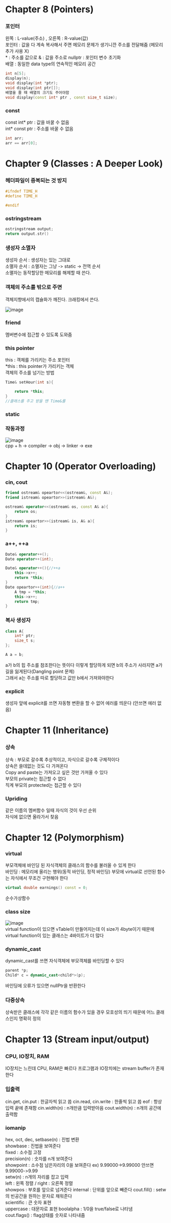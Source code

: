 # Chapter 8 (Pointers)
### 포인터
왼쪽 : L-value(주소) , 오른쪽 : R-value(값)  
포인터 : 값을 다 계속 복사해서 주면 메모리 문제가 생기니깐 주소를 전달해줌 (메모리 추가 사용 X)  
\* : 주소를 값으로 
& : 값을 주소로
nullptr : 포인터 변수 초기화  
배열 : 동일한 data type의 연속적인 메모리 공간  
```cpp
int n[5];
display(n);
void display(int *ptr); 
void display(int ptr[]);
배열을 줄 때 배열의 크기도 주어야함
void display(const int* ptr , const size_t size);
```

### const
const int* ptr : 값을 바꿀 수 없음  
int* const ptr : 주소를 바꿀 수 없음
```cpp
int arr; 
arr == arr[0];
```
# Chapter 9 (Classes : A Deeper Look)

### 헤더파일이 중복되는 것 방지
```cpp
#ifndef TIME_H
#define TIME_H

#endif
```
### ostringstream

```cpp  
ostringstream output;
return output.str()
```
 
### 생성자 소멸자
생성자 순서 : 생성자는 있는 그대로  
소멸자 순서 : 소멸자는 그냥 -> static -> 전역 순서  
소멸자는 동작할당한 메모리를 해제할 때 쓴다.  

### 객체의 주소를 밖으로 주면
객체지향에서의 캡슐화가 깨진다. 
크래킹에서 쓴다.

![image](https://user-images.githubusercontent.com/86973831/145575225-41ff53fd-5625-4f77-94dc-5d5a870fb06b.png)





### friend  
멤버변수에 접근할 수 있도록 도와줌  

### this pointer
this : 객체를 가리키는 주소 포인터  
\*this : this pointer가 가리키는 객체  
객체의 주소를 넘기는 방법 

```cpp
Time& setHour(int s){

    return *this;
}
//클래스를 주고 받을 땐 Time&를 
```
### static

### 작동과정
![image](https://user-images.githubusercontent.com/86973831/145575152-6802abf5-c8dd-49f7-81f4-18e4190cd9fb.png)  
cpp + h -> compiler -> obj -> linker -> exe  

  

# Chapter 10 (Operator Overloading)
### cin, cout 
```cpp
friend ostream& opeartor<<(ostream&, const A&);
friend istream& opeartor>>(istream& A&);

ostream& operator<<(ostream& os, const A& a){
    return os;
}
istream& opeartor>>(istream& is, A& a){
    return is;
}
```

### a++, ++a 
```cpp
Date& operator++();
Date operator++(int);

Date& operator++(){//++a
    this->x++;
    return *this;
}
Date opeartor++(int){//a++
    A tmp = *this;
    this->x++;
    return tmp;
}
``` 

### 복사  생성자  
```cpp
class A{
    int* ptr;
    size_t s;
};

A a = b;
```
a가 b의 힙 주소를 참조한다는 뜻이다
이렇게 할당하게 되면 b의 주소가 사라지면 a가 길을 잃게된다(Dangling point 문제)  
그래서 a는 주소를 따로 할당하고 값만 b에서 가져와야한다

### explicit
생성자 앞에 explicit를 쓰면 자동형 변환을 할 수 없어 에러를 띄운다 (안쓰면 에러 없음)  

# Chapter 11 (Inheritance) 
### 상속
상속 : 부모로 갈수록 추상적이고, 자식으로 갈수록 구체적이다  
상속은 쓸데없는 것도 다 가져온다  
Copy and paste는 가져오고 싶은 것만 가져올 수 있다  
부모의 private는 접근할 수 없다  
직계 부모의 protected는 접근할 수 있다

### Upriding  
같은 이름의 멤버함수 일때 자식의 것이 우선 순위  
자식에 없으면 올라가서 찾음  
 
# Chapter 12 (Polymorphism)
### virtual  
부모객체에 바인딩 된 자식객체의 클래스의 함수를 불러올 수 있게 한다  
바인딩 : 메모리에 올리는 행위(동적 바인딩, 정적 바인딩)
부모에 virtual로 선언된 함수는 자식에서 무조건 구현해야 한다

```cpp
virtual double earnings() const = 0;
```
순수가상함수  

### class size  
![image](https://user-images.githubusercontent.com/86973831/145681714-d35c4097-36a7-41e5-ae34-887fa7babd69.png)  
virtual function이 있으면 vTable이 만들어지는데 이 size가 4byte이기 때문에  
virtual function이 있는 클래스는 4바이트가 더 많다  

### dynamic_cast
dynamic_cast를 쓰면 자식객체에 부모객체를 바인딩할 수 있다
```cpp
parent *p;
Child* c = dynamic_cast<child*>(p);
```  
바인딩에 오류가 있으면 nullPtr을 반환한다

### 다중상속  
상속받은 클래스에 각각 같은 이름의 함수가 있을 경우 모호성의 띄기 때문에 어느 클래스인지 명확히 정의

# Chapter 13 (Stream input/output)
### CPU, IO장치, RAM  
IO장치는 느린데 CPU, RAM은 빠르다
프로그램과 IO장치에는 stream buffer가 존재한다  

### 입출력  
cin.get, cin.put : 한글자씩 읽고 씀
cin.read, cin.write : 한줄씩 읽고 씀
eof : 항상 입력 끝에 존재함
cin.width(n) : n개만큼 입력받아음
cout.width(n) : n개의 공간에 출력함

### iomanip
hex, oct, dec, setbase(n) : 진법 변환  
showbase : 진법을 보여준다  
fixed : 소수점 고정  
precision(n) : 숫자를 n개 보여준다  
showpoint : 소수점 남은자리의 0을 보여준다 ex) 9.99000->9.99000 안쓰면 9.99000->9.99  
setw(n) : n개의 자리를 잡고 입력  
left : 왼쪽 정렬 / right : 오른쪽 정렬  
showpos : 부호를 앞으로 넘겨준다
internal : 단위를 앞으로 빼준다
cout.fill() : setw의 빈공간을 원하는 문자로 채워준다  
scientific : 큰 숫자 표현  
uppercase : 대문자로 표현
boolalpha : 1/0을 true/false로 나타냄  
cout.flags() : flag상태를 숫자로 나타내줌  
